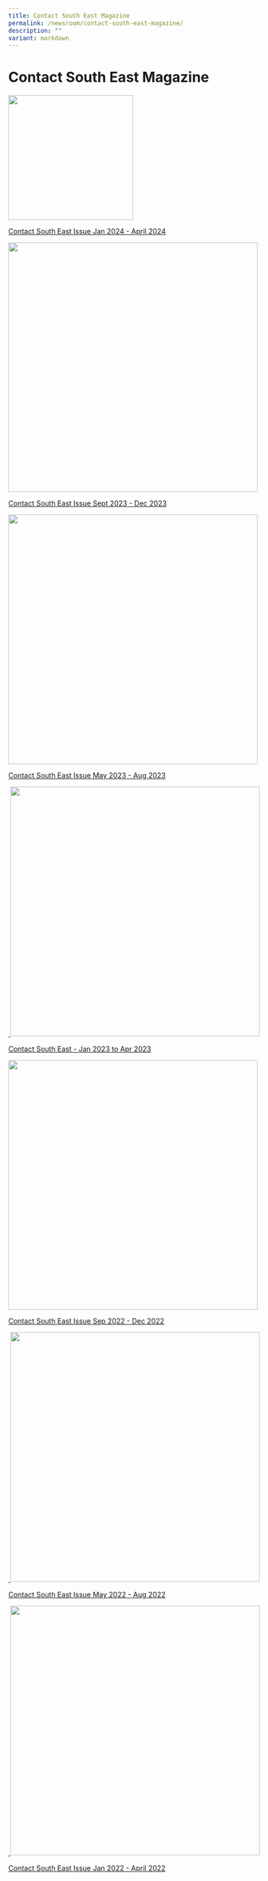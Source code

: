 ```yaml
---
title: Contact South East Magazine
permalink: /newsroom/contact-south-east-magazine/
description: ""
variant: markdown
---
```

Contact South East Magazine
===

<a href="https://go.gov.sg/csejan-apr2024">
	<img src="/images/NewsRoom/CSE/CSE_Jan_Apr_2024.PNG" style="width:250px;"></a>

[Contact South East Issue Jan 2024 - April 2024](https://go.gov.sg/csejan-apr2024) 


<a href="https://go.gov.sg/csejan-apr2024"><img src="/images/NewsRoom/CSE/cse%20sep-dec2023.png" style="width:auto; height:500px;"></a>

[Contact South East Issue Sept 2023 - Dec 2023](https://go.gov.sg/csesepdec2023) 


<a href="https://go.gov.sg/csemay-aug2023"><img src="/images/NewsRoom/CSE/contact%20se%20may-aug%202023.png" style="width:auto; height:500px;"></a>

[Contact South East Issue May 2023 - Aug 2023](https://go.gov.sg/csemay-aug2023) 
	
<a href="https://go.gov.sg/csejan-apr2023"> &nbsp;<img src="/images/NewsRoom/CSE/CSE%20Jan-Apr%202023%20-%20Cover%20Page.png" style="width:auto; height:500px;"></a>
	
[Contact South East - Jan 2023 to Apr 2023](https://go.gov.sg/csejan-apr2023)

<a href="https://go.gov.sg/csesep-dec2022v2"><img src="/images/NewsRoom/CSE/CSE%20Sep%20to%20Dec%202022%20-%20Cover.png" style="width:auto; height:500px;"></a>
	
[Contact South East Issue Sep 2022 - Dec 2022](https://go.gov.sg/csesep-dec2022v2) 
	
<a href="https://go.gov.sg/csemay-aug2022">&nbsp;<img src="/images/NewsRoom/CSE/CSE%20May%20to%20Aug%202022%20-%20Cover%20page.png" style="width:auto; height:500px;"></a>

[Contact South East Issue May 2022 - Aug 2022](https://go.gov.sg/csemay-aug2022) 
	
<a href="https://go.gov.sg/csejan-april2022">&nbsp;<img src="/images/NewsRoom/CSE/CSE%20Jan-Apr%202021%20-%20Cover%20Page.png" style="width:auto; height:500px;"></a>

[Contact South East Issue Jan 2022 - April 2022](https://go.gov.sg/csejan-april2022)